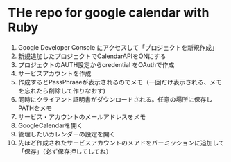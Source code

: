 # THe repo for google calendar with Ruby

1. Google Developer Console にアクセスして「プロジェクトを新規作成」
2. 新規追加したプロジェクトでCalendarAPIをONにする
3. プロジェクトのAUTH設定からcredential をOAuthで作成
4. サービスアカウントを作成
5. 作成するとPassPhraseが表示されるのでメモ（一回だけ表示される、メモを忘れたら削除して作りなおす)
6. 同時にクライアント証明書がダウンロードされる。任意の場所に保存しPATHをメモ
7. サービス・アカウントのメールアドレスをメモ
8. GoogleCalendarを開く
9. 管理したいカレンダーの設定を開く
10. 先ほど作成されたサービスアカウントのメアドをパーミッションに追加して「保存」（必ず保存押してしてね）
